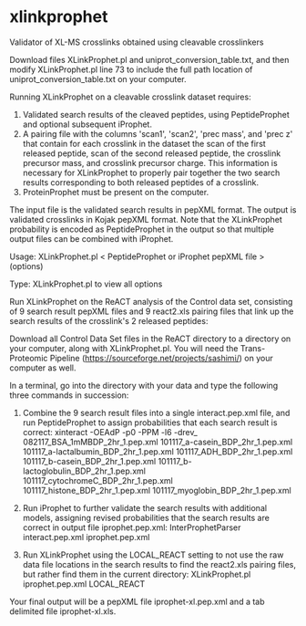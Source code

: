 # xlinkprophet
Validator of XL-MS crosslinks obtained using cleavable crosslinkers

Download files XLinkProphet.pl and uniprot_conversion_table.txt, and then modify XLinkProphet.pl line 73 to include the 
full path location of uniprot_conversion_table.txt on your computer.  

Running XLinkProphet on a cleavable crosslink dataset requires:
1. Validated search results of the cleaved peptides, using PeptideProphet and optional subsequent iProphet.
2. A pairing file with the columns 'scan1', 'scan2', 'prec mass', and 'prec z' that contain for each crosslink in the dataset
the scan of the first released peptide, scan of the second released peptide, the crosslink precursor mass, and crosslink 
precursor charge.  This information is necessary for XLinkProphet to properly pair together the two search results corresponding to both released peptides of a crosslink.
3. ProteinProphet must be present on the computer.


The input file is the validated search results in pepXML format.  The output is validated crosslinks in Kojak pepXML format.
Note that the XLinkProphet probability is encoded as PeptideProphet in the output so that multiple output files can be
combined with iProphet.

Usage:   XLinkProphet.pl < PeptideProphet or iProphet pepXML file > (options)

Type:    XLinkProphet.pl to view all options

Run XLinkProphet on the ReACT analysis of the Control data set, consisting of 9 search result pepXML files and 9 react2.xls pairing files that link up the search results of the crosslink's 2 released peptides:

Download all Control Data Set files in the ReACT directory to a directory on your computer, along with XLinkProphet.pl.  You will need the Trans-Proteomic Pipeline (https://sourceforge.net/projects/sashimi/) on your computer as well.

In a terminal, go into the directory with your data and type the following three commands in succession:

1. Combine the 9 search result files into a single interact.pep.xml file, and run PeptideProphet to assign probabilities that each search result is correct:
xinteract -OEAdP -p0 -PPM -l6 -drev_ 082117_BSA_1mMBDP_2hr_1.pep.xml 101117_a-casein_BDP_2hr_1.pep.xml 101117_a-lactalbumin_BDP_2hr_1.pep.xml 101117_ADH_BDP_2hr_1.pep.xml 101117_b-casein_BDP_2hr_1.pep.xml 101117_b-lactoglobulin_BDP_2hr_1.pep.xml 101117_cytochromeC_BDP_2hr_1.pep.xml 101117_histone_BDP_2hr_1.pep.xml 101117_myoglobin_BDP_2hr_1.pep.xml

2. Run iProphet to further validate the search results with additional models, assigning revised probabilities that the search results are correct in output file iprophet.pep.xml:
InterProphetParser interact.pep.xml iprophet.pep.xml

3. Run XLinkProphet using the LOCAL_REACT setting to not use the raw data file locations in the search results to find the react2.xls pairing files, but rather find them in the current directory:
XLinkProphet.pl iprophet.pep.xml LOCAL_REACT

Your final output will be a pepXML file iprophet-xl.pep.xml and a tab delimited file iprophet-xl.xls.

